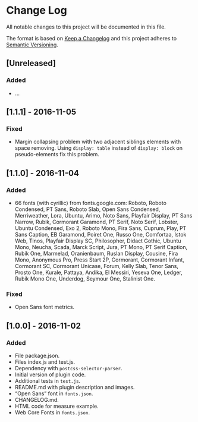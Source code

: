 # Change Log

All notable changes to this project will be documented in this file.

The format is based on [Keep a Changelog](http://keepachangelog.com/) 
and this project adheres to [Semantic Versioning](http://semver.org/).

## [Unreleased]

### Added

- …

## [1.1.1] - 2016-11-05

### Fixed

- Margin collapsing problem with two adjacent siblings elements with space 
  removing. Using `display: table` instead of `display: block` on 
  pseudo-elements fix this problem.

## [1.1.0] - 2016-11-04

### Added

- 66 fonts (with cyrillic) from fonts.google.com: Roboto,
  Roboto Condensed, PT Sans, Roboto Slab, Open Sans Condensed,
  Merriweather, Lora, Ubuntu, Arimo, Noto Sans, Playfair Display,
  PT Sans Narrow, Rubik, Cormorant Garamond, PT Serif, Noto Serif,
  Lobster, Ubuntu Condensed, Exo 2, Roboto Mono, Fira Sans, Cuprum, Play,
  PT Sans Caption, EB Garamond, Poiret One, Russo One, Comfortaa, Istok Web,
  Tinos, Playfair Display SC, Philosopher, Didact Gothic, Ubuntu Mono, Neucha,
  Scada, Marck Script, Jura, PT Mono, PT Serif Caption, Rubik One, Marmelad,
  Oranienbaum, Ruslan Display, Cousine, Fira Mono, Anonymous Pro,
  Press Start 2P, Cormorant, Cormorant Infant, Cormorant SC, Cormorant Unicase,
  Forum, Kelly Slab, Tenor Sans, Prosto One, Kurale, Pattaya, Andika,
  El Messiri, Yeseva One, Ledger, Rubik Mono One, Underdog, Seymour One,
  Stalinist One.

### Fixed

- Open Sans font metrics.

## [1.0.0] - 2016-11-02

### Added

- File package.json.
- Files index.js and test.js.
- Dependency with `postcss-selector-parser`.
- Initial version of plugin code.
- Additional tests in `test.js`.
- README.md with plugin description and images.
- “Open Sans” font in `fonts.json`.
- CHANGELOG.md.
- HTML code for measure example.
- Web Core Fonts in `fonts.json`.
